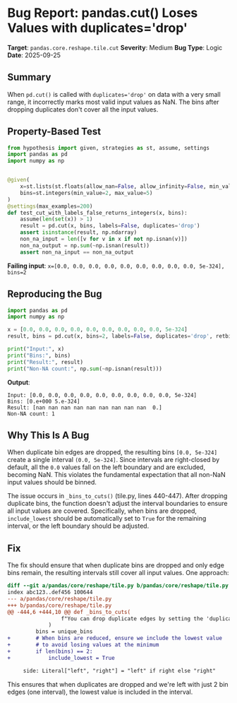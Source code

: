 # Bug Report: pandas.cut() Loses Values with duplicates='drop'

**Target**: `pandas.core.reshape.tile.cut`
**Severity**: Medium
**Bug Type**: Logic
**Date**: 2025-09-25

## Summary

When `pd.cut()` is called with `duplicates='drop'` on data with a very small range, it incorrectly marks most valid input values as NaN. The bins after dropping duplicates don't cover all the input values.

## Property-Based Test

```python
from hypothesis import given, strategies as st, assume, settings
import pandas as pd
import numpy as np


@given(
    x=st.lists(st.floats(allow_nan=False, allow_infinity=False, min_value=0, max_value=100), min_size=10, max_size=50),
    bins=st.integers(min_value=2, max_value=5)
)
@settings(max_examples=200)
def test_cut_with_labels_false_returns_integers(x, bins):
    assume(len(set(x)) > 1)
    result = pd.cut(x, bins, labels=False, duplicates='drop')
    assert isinstance(result, np.ndarray)
    non_na_input = len([v for v in x if not np.isnan(v)])
    non_na_output = np.sum(~np.isnan(result))
    assert non_na_input == non_na_output
```

**Failing input**: `x=[0.0, 0.0, 0.0, 0.0, 0.0, 0.0, 0.0, 0.0, 0.0, 5e-324], bins=2`

## Reproducing the Bug

```python
import pandas as pd
import numpy as np

x = [0.0, 0.0, 0.0, 0.0, 0.0, 0.0, 0.0, 0.0, 0.0, 5e-324]
result, bins = pd.cut(x, bins=2, labels=False, duplicates='drop', retbins=True)

print("Input:", x)
print("Bins:", bins)
print("Result:", result)
print("Non-NA count:", np.sum(~np.isnan(result)))
```

**Output**:
```
Input: [0.0, 0.0, 0.0, 0.0, 0.0, 0.0, 0.0, 0.0, 0.0, 5e-324]
Bins: [0.e+000 5.e-324]
Result: [nan nan nan nan nan nan nan nan nan  0.]
Non-NA count: 1
```

## Why This Is A Bug

When duplicate bin edges are dropped, the resulting bins `[0.0, 5e-324]` create a single interval `(0.0, 5e-324]`. Since intervals are right-closed by default, all the `0.0` values fall on the left boundary and are excluded, becoming NaN. This violates the fundamental expectation that all non-NaN input values should be binned.

The issue occurs in `_bins_to_cuts()` (tile.py, lines 440-447). After dropping duplicate bins, the function doesn't adjust the interval boundaries to ensure all input values are covered. Specifically, when bins are dropped, `include_lowest` should be automatically set to `True` for the remaining interval, or the left boundary should be adjusted.

## Fix

The fix should ensure that when duplicate bins are dropped and only edge bins remain, the resulting intervals still cover all input values. One approach:

```diff
diff --git a/pandas/core/reshape/tile.py b/pandas/core/reshape/tile.py
index abc123..def456 100644
--- a/pandas/core/reshape/tile.py
+++ b/pandas/core/reshape/tile.py
@@ -444,6 +444,10 @@ def _bins_to_cuts(
                 f"You can drop duplicate edges by setting the 'duplicates' kwarg"
             )
         bins = unique_bins
+        # When bins are reduced, ensure we include the lowest value
+        # to avoid losing values at the minimum
+        if len(bins) == 2:
+            include_lowest = True

     side: Literal["left", "right"] = "left" if right else "right"
```

This ensures that when duplicates are dropped and we're left with just 2 bin edges (one interval), the lowest value is included in the interval.